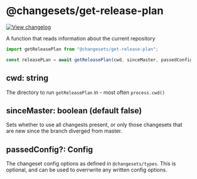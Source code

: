 # @changesets/get-release-plan

[![View changelog](https://img.shields.io/badge/changelogs.xyz-Explore%20Changelog-brightgreen)](https://changelogs.xyz/@changesets/get-release-plan)

A function that reads information about the current repository

```js
import getReleasePlan from "@changesets/get-release-plan";

const releasePLan = await getReleasePlan(cwd, sinceMaster, passedConfig);
```

## cwd: string

The directory to run `getReleasePlan` in - most often `process.cwd()`

## sinceMaster: boolean (default false)

Sets whether to use all changests present, or only those changesets that are new since the branch
diverged from master.

## passedConfig?: Config

The changeset config options as defined in `@changesets/types`. This is optional, and can be used to overrwrite any written config options.
